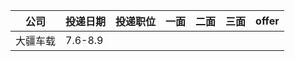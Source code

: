 | 公司     | 投递日期 | 投递职位 | 一面 | 二面 | 三面 | offer |
| -------- | -------- | -------- | ---- | ---- | ---- | ----- |
| 大疆车载 | 7.6-8.9  |          |      |      |      |       |
